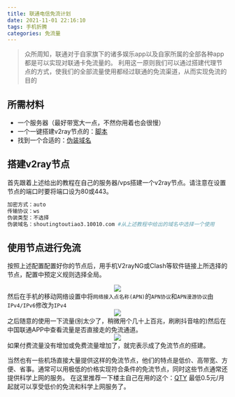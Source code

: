 ```yaml
---
title: 联通电信免流计划
date: 2021-11-01 22:16:10
tags: 手机折腾
categories: 免流量
---
```

>众所周知，联通对于自家旗下的诸多娱乐app以及自家所属的全部各种app都是可以实现对联通卡免流量的。
>利用这一原则我们可以通过搭建代理节点的方式，使我们的全部流量使用都经过联通的免流渠道，从而实现免流的目的

## 所需材料

* 一个服务器（最好带宽大一点，不然你用着也会很慢）
* 一个一键搭建v2ray节点的：[脚本](https://v2raytech.com/centos-one-click-install-v2ray/)
* 找到一个合适的：[伪装域名](https://www.qtyunblog.com/index.php/2021/08/21/%e4%b8%89%e7%bd%91%e5%85%a8%e5%9b%bd%e5%85%8d%e6%b5%81%e6%b7%b7%e6%b7%86%e5%8f%82%e8%80%83/)

## 搭建v2ray节点

首先跟着上述给出的教程在自己的服务器/vps搭建一个v2ray节点。请注意在设置节点的端口时要将端口设为80或443。

```bash
加密方式：auto
传输协议：ws
伪装类型：不选择
伪装域名：shoutingtoutiao3.10010.com #从上述教程中给出的域名中选择一个使用
```
## 使用节点进行免流
按照上述配置配置好你的节点后，用手机V2rayNG或Clash等软件链接上所选择的节点，配置中预定义规则选择全局。
<center>
<a target="_blank" rel="noopener" href="https://www.qtyunblog.com/wp-content/uploads/2021/08/98a6098e5317c1a.jpg" data-fancybox="images" data-caption="插图"><img src="https://www.qtyunblog.com/wp-content/uploads/2021/08/98a6098e5317c1a.jpg" /></a>
</center>
然后在手机的移动网络设置中将<code>网络接入点名称(APN)</code>的<code>APN协议</code>和<code>APN漫游协议</code>由<code>IPv4/IPv6</code>修改为<code>IPv4</code>
<center>
<a target="_blank" rel="noopener" href="https://www.qtyunblog.com/wp-content/uploads/2021/08/feed044b7ab9224.jpg" data-fancybox="images" data-caption="插图"><img src="https://www.qtyunblog.com/wp-content/uploads/2021/08/feed044b7ab9224.jpg" /></a>
</center>
之后随意的使用一下流量(别太少了，稍微用个几十上百兆，刷刷抖音啥的)然后在中国联通APP中查看流量是否直接走的免流通道。
<center>
<a target="_blank" rel="noopener" href="https://gh.zzy-ac.workers.dev/https://raw.githubusercontent.com/zzy-ac/My-Selves-Cloud/main/images/2021/11/01/Screenshot_20211101225318.png" data-fancybox="images" data-caption="Screenshot_20211101225318.png"><img src="https://gh.zzy-ac.workers.dev/https://raw.githubusercontent.com/zzy-ac/My-Selves-Cloud/main/images/2021/11/01/Screenshot_20211101225318.png" /></a>
</center>
如果付费流量没有增加或免费流量增加了，就完表示成了免流节点的搭建。

当然也有一些机场直接大量提供这样的免流节点，他们的特点是低价、高带宽、方便、省事。通常可以用极低的价格实现符合条件的免流节点，同时这些节点通常还提供科学上网的服务。
在这里推荐一下楼主自己在用的这个：[QTY](https://www.qtycloud.xyz/auth/register?code=Lm02) 最低0.5元/月起就可以享受低价的免流和科学上网服务了。
